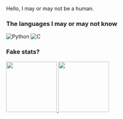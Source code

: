 <!--
**Binomial-theorem/Binomial-theorem** is a ✨ _special_ ✨ repository because its `README.md` (this file) appears on your GitHub profile.

Here are some ideas to get you started:

- 🔭 I’m currently working on ...
- 🌱 I’m currently learning ...
- 👯 I’m looking to collaborate on ...
- 🤔 I’m looking for help with ...
- 💬 Ask me about ...
- 📫 How to reach me: ...
- 😄 Pronouns: ...
- ⚡ Fun fact: ...
-->

Hello, I may or may not be a human. 

### The languages I may or may not know

![Python](https://img.shields.io/badge/-Python-4B8BBE?&logo=Python&logoColor=fff)
![C](https://img.shields.io/badge/-C-888?&logo=C&logoColor=fff)

### Fake stats?

<a href="https://github.com/Binomial-theorem">
  <img height="137px" src="https://github-readme-stats.vercel.app/api/top-langs/?username=Binomial-theorem&hide=html,java&hide_title=true&hide_border=true&layout=compact&langs_count=6&theme=dracula" />
  <img height="137px" src="https://github-readme-stats.vercel.app/api?username=Binomial-theorem&hide_title=true&hide_border=true&show_icons=true&include_all_commits=true&count_private=true&line_height=21&theme=dracula" />
</a>
